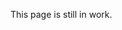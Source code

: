 <!--
.. title: Members
.. slug: members
.. date: 2018-02-13 17:57:00 UTC+01:00
.. tags:
.. category:
.. link:
.. description:
.. type: text
-->

This page is still in work.
